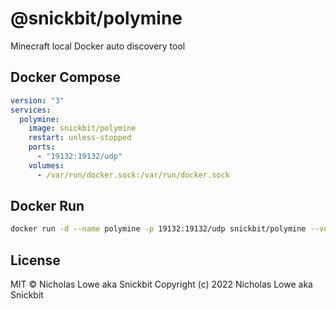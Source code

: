 # @snickbit/polymine

Minecraft local Docker auto discovery tool

## Docker Compose

```yaml
version: "3"
services:
  polymine:
    image: snickbit/polymine
    restart: unless-stopped
    ports:
      - "19132:19132/udp"
    volumes:
      - /var/run/docker.sock:/var/run/docker.sock
```

## Docker Run

```bash
docker run -d --name polymine -p 19132:19132/udp snickbit/polymine --volume /var/run/docker.sock:/var/run/docker.sock
```

## License

MIT © Nicholas Lowe aka Snickbit
Copyright (c) 2022 Nicholas Lowe aka Snickbit

